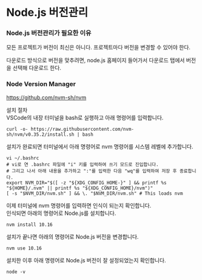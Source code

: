 # Node.js 버전관리

### Node.js 버전관리가 필요한 이유

모든 프로젝트가 버전이 최신은 아니다. 프로젝트마다 버전을 변경할 수 있어야 한다.

다운로드 방식으로 버전을 맞추려면, node.js 홈페이지 들어가서 다운로드 탭에서 버전을 선택해 다운로드 한다.


### Node Version Manager

https://github.com/nvm-sh/nvm  

설치 절차  
VSCode의 내장 터미널을 bash로 실행하고 아래 명령어를 입력합니다.  

    curl -o- https://raw.githubusercontent.com/nvm-sh/nvm/v0.35.2/install.sh | bash  
    
설치가 완료되면 터미널에서 아래 명령어로 nvm 명령어를 시스템 레벨에 추가합니다.  

    vi ~/.bashrc  
    # vi로 연 .bashrc 파일에 "i" 키를 입력하여 쓰기 모드로 진입합니다.  
    # 그리고 나서 아래 내용을 추가하고 ":"를 입력한 다음 "wq"를 입력하여 저장 후 종료합니다.  
    export NVM_DIR="$([ -z "${XDG_CONFIG_HOME-}" ] && printf %s "${HOME}/.nvm" || printf %s "${XDG_CONFIG_HOME}/nvm")"  
    [ -s "$NVM_DIR/nvm.sh" ] && \. "$NVM_DIR/nvm.sh" # This loads nvm  

이제 터미널에 nvm 명령어를 입력하면 인식이 되는지 확인합니다.  
인식되면 아래의 명령어로 Node.js를 설치합니다.  

    nvm install 10.16  
    
설치가 끝나면 아래의 명령어로 Node.js 버전을 변경합니다.  

    nvm use 10.16  
    
설치한 이후 아래 명령어로 Node.js 버전이 잘 설정되었는지 확인합니다.  

    node -v  



